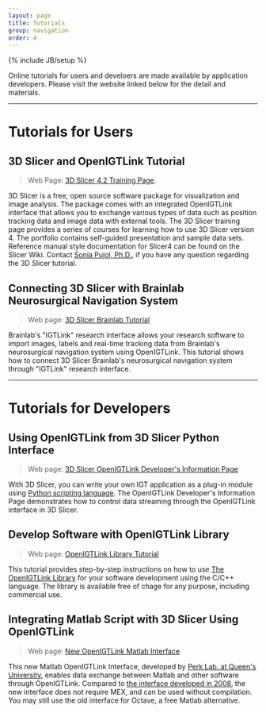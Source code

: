 ```yaml
---
layout: page
title: Tutorials
group: navigation
order: 4
---
```

{% include JB/setup %}

Online tutorials for users and develoers are made available by application
developers. Please visit the website linked below for the detail and materials. 

--------------------------------------------------------------------------------

Tutorials for Users
===================

3D Slicer and OpenIGTLink Tutorial
----------------------------------

> Web Page: [3D Slicer 4.2 Training Page](http://www.slicer.org/slicerWiki/index.php/Documentation/4.2/Training#OpenIGTLink).

3D Slicer is a free, open source software package for visualization and image
analysis. The package comes with an integrated OpenIGTLink interface that
allows you to exchange various types of data such as position tracking data and
image data with external tools. The 3D Slicer training page provides a series of
courses for learning how to use 3D Slicer version 4.
The portfolio contains self-guided presentation and sample data sets.
Reference manual style documentation for Slicer4 can be found on the Slicer Wiki.
Contact [Sonia Pujol, Ph.D.](http://www.spl.harvard.edu/pages/People/spujol),
if you have any question regarding the 3D Slicer tutorial.

Connecting 3D Slicer with Brainlab Neurosurgical Navigation System
------------------------------------------------------------------

> Web page: [3D Slicer Brainlab Tutorial](https://www.slicer.org/wiki/Documentation/4.6/Modules/OpenIGTLinkRemote/BrainlabTutorial)

Brainlab's "IGTLink" research interface allows your research software to import
images, labels and real-time tracking data from Brainlab's neurosurgical
navigation system using OpenIGTLink. This tutorial shows how to connect 3D
Slicer Brainlab's neurosurgical navigation system through "IGTLink" research interface.


--------------------------------------------------------------------------------


Tutorials for Developers
========================

Using OpenIGTLink from 3D Slicer Python Interface
-------------------------------------------------

> Web page: [3D Slicer OpenIGTLink Developer's Information Page](http://www.slicer.org/slicerWiki/index.php/Documentation/Nightly/Developers/OpenIGTLinkIF)

With 3D Slicer, you can write your own IGT application as a plug-in module using
[Python scripting language](http://www.python.org). The OpenIGTLink Developer's
Information Page demonstrates how to control data streaming through the OpenIGTLink
interface in 3D Slicer. 


Develop Software with OpenIGTLink Library
-----------------------------------------

> Web page: [OpenIGTLink Library Tutorial](http://www.na-mic.org/Wiki/index.php/OpenIGTLink/Library/Tutorial)

This tutorial provides step-by-step instructions on how to use [The OpenIGTLink Library](library.html) for your
software development using the C/C++ language. The library is available free of chage for any purpose, including commercial use.


Integrating Matlab Script with 3D Slicer Using OpenIGTLink
----------------------------------------------------------

> Web page: [New OpenIGTLink Matlab Interface](https://www.assembla.com/spaces/plus/wiki/Matlab_interface)

This new Matlab OpenIGTLink Interface, developed by
[Perk Lab. at Queen's University](http://perk.cs.queensu.ca), enables data
exchange between Matlab and other software through OpenIGTLink. Compared to
[the interface developed in 2008](http://www.na-mic.org/Wiki/index.php/OpenIGTLink/Matlab),
the new interface does not require MEX, and can be used without compilation.
You may still use the old interface for Octave, a free Matlab alternative. 


